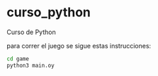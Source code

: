 # curso_python

Curso de Python

para correr el juego se sigue estas instrucciones:

```sh
cd game
python3 main.oy
```

#
